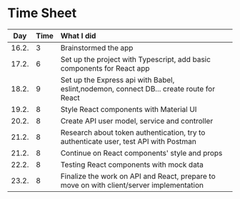 # Time Sheet

| Day | Time | What I did  |
| :----:|:-----| :-----|
| 16.2. | 3    | Brainstormed the app |
| 17.2. | 6    | Set up the project with Typescript, add basic components for React app|
| 18.2. | 9    | Set up the Express api with Babel, eslint,nodemon, connect DB... create route for React|
| 19.2. | 8    | Style React components with Material UI|
| 20.2. | 8    | Create API user model, service and controller |
| 21.2. | 8    | Research about token authentication, try to authenticate user, test API with Postman |
| 21.2. | 8    | Continue on React components' style and props |
| 22.2. | 8    | Testing React components with mock data |
| 23.2. | 8    | Finalize the work on API and React, prepare to move on with client/server implementation |
